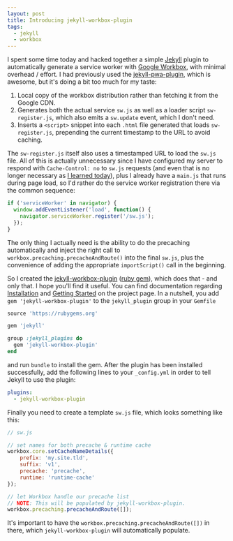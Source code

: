 ```yaml
---
layout: post
title: Introducing jekyll-workbox-plugin
tags:
  - jekyll
  - workbox
---
```


I spent some time today and hacked together a simple [Jekyll](https://jekyllrb.com) plugin to automatically
generate a service worker with [Google Workbox](https://developers.google.com/web/tools/workbox), with minimal
overhead / effort. I had previously used the [jekyll-pwa-plugin](https://github.com/lavas-project/jekyll-pwa),
which is awesome, but it's doing a bit too much for my taste:

1. Local copy of the workbox distribution rather than fetching it from the Google CDN.
2. Generates both the actual service `sw.js` as well as a loader script `sw-register.js`, which also emits a
   `sw.update` event, which I don't need.
3. Inserts a `<script>` snippet into each `.html` file generated that loads `sw-register.js`, prepending the
   current timestamp to the URL to avoid caching.

The `sw-register.js` itself also uses a timestamped URL to load the `sw.js` file. All of this is actually unnecessary
since I have configured my server to respond with `Cache-Control: no` to `sw.js` requests (and even that is no
longer necessary as [I learned today](https://developers.google.com/web/updates/2018/06/fresher-sw)), plus I
already have a `main.js` that runs during page load, so I'd rather do the service worker registration there via
the common sequence:

```js
if ('serviceWorker' in navigator) {
  window.addEventListener('load', function() {
    navigator.serviceWorker.register('/sw.js');
  });
}
```

The only thing I actually need is the ability to do the precaching automatically and inject the right call to
`workbox.precaching.precacheAndRoute()` into the final `sw.js`, plus the convenience of adding the appropriate
`importScript()` call in the beginning.

So I created the [jekyll-workbox-plugin](https://github.com/bmeurer/jekyll-workbox-plugin) ([ruby
gem](https://rubygems.org/gems/jekyll-workbox-plugin)), which does that - and only that. I hope you'll find it
useful. You can find documentation regarding [Installation](https://github.com/bmeurer/jekyll-workbox-plugin#installation)
and [Getting Started](https://github.com/bmeurer/jekyll-workbox-plugin#getting-started) on the project page. In
a nutshell, you add `gem 'jekyll-workbox-plugin'` to the `jekyll_plugin` group in your `Gemfile`

```ruby
source 'https://rubygems.org'

gem 'jekyll'

group :jekyll_plugins do
  gem 'jekyll-workbox-plugin'
end
```

and run `bundle` to install the gem. After the plugin has been installed successfully, add the following lines
to your `_config.yml` in order to tell Jekyll to use the plugin:

```yaml
plugins:
  - jekyll-workbox-plugin
```

Finally you need to create a template `sw.js` file, which looks something like this:

```javascript
// sw.js

// set names for both precache & runtime cache
workbox.core.setCacheNameDetails({
    prefix: 'my.site.tld',
    suffix: 'v1',
    precache: 'precache',
    runtime: 'runtime-cache'
});

// let Workbox handle our precache list
// NOTE: This will be populated by jekyll-workbox-plugin.
workbox.precaching.precacheAndRoute([]);
```

It's important to have the `workbox.precaching.precacheAndRoute([])` in there, which `jekyll-workbox-plugin`
will automatically populate.
